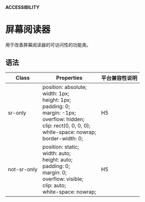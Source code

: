 #### <span class="text-lg text-gray-500 font-normal">ACCESSIBILITY</span>

<div class="w-screen"></div>

# 屏幕阅读器
<a-typography-text>
    用于改善屏幕阅读器的可访问性的功能类。
</a-typography-text>

<CssPrefix />

## 语法
| Class | Properties | 平台兼容性说明
| --- | --- | ---
| <a-link status="success">sr-only</a-link> | <a-link>position: absolute;</a-link><br/><a-link>width: 1px;</a-link><br/><a-link>height: 1px;</a-link><br/><a-link>padding: 0;</a-link><br/><a-link>margin: -1px;</a-link><br/><a-link>overflow: hidden;</a-link><br/><a-link>clip: rect(0, 0, 0, 0);</a-link><br/><a-link>white-space: nowrap;</a-link><br/><a-link>border-width: 0;</a-link> | H5
| <a-link status="success">not-sr-only</a-link> | <a-link>position: static;</a-link><br/><a-link>width: auto;</a-link><br/><a-link>height: auto;</a-link><br/><a-link>padding: 0;</a-link><br/><a-link>margin: 0;</a-link><br/><a-link>overflow: visible;</a-link><br/><a-link>clip: auto;</a-link><br/><a-link>white-space: nowrap;</a-link><br/> | H5